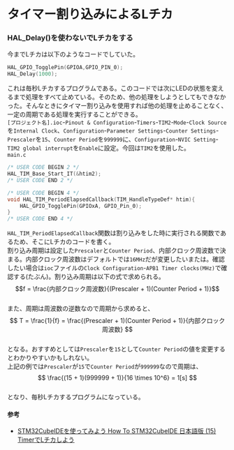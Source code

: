 # タイマー割り込みによるLチカ  

### HAL_Delay()を使わないでLチカをする  
今までLチカは以下のようなコードでしていた。  
```c
HAL_GPIO_TogglePin(GPIOA,GPIO_PIN_0);
HAL_Delay(1000);
```  
これは毎秒Lチカするプログラムである。このコードでは次にLEDの状態を変えるまで処理をすべて止めている。そのため、他の処理をしようとしてもできなかった。そんなときにタイマー割り込みを使用すれば他の処理を止めることなく、一定の周期である処理を実行することができる。  
`[プロジェクト名].ioc`-`Pinout & Configuration`-`Timers`-`TIM2`-`Mode`-`Clock Source`を`Internal Clock`、`Configuration`-`Parameter Settings`-`Counter Settings`-`Prescaler`を`15`、`Counter Period`を`999999`に、`Configuration`-`NVIC Setting`-`TIM2 global interrupt`を`Enable`に設定。今回は`TIM2`を使用した。  
`main.c`  
```c
/* USER CODE BEGIN 2 */
HAL_TIM_Base_Start_IT(&htim2);
/* USER CODE END 2 */

/* USER CODE BEGIN 4 */
void HAL_TIM_PeriodElapsedCallback(TIM_HandleTypeDef* htim){
	HAL_GPIO_TogglePin(GPIOxA, GPIO_Pin_0);
}
/* USER CODE END 4 */
```  
`HAL_TIM_PeriodElapsedCallback`関数は割り込みをした時に実行される関数であるため、そこにLチカのコードを書く。  
割り込み周期は設定した`Prescaler`と`Counter Period`、内部クロック周波数で決まる。内部クロック周波数はデフォルトでは`16MHz`だが変更したいまたは。確認したい場合は`ioc`ファイルの`Clock Configuration`-`APB1 Timer clocks(MHz)`で確認する(たぶん)。割り込み周期は以下の式で求められる。  
$$f = \frac{内部クロック周波数}{(Prescaler + 1)(Counter Period + 1)}$$  
また、周期は周波数の逆数なので周期から求めると、  
$$ T = \frac{1}{f} = \frac{(Prescaler + 1)(Counter Period + 1)}{内部クロック周波数} $$  
となる。おすすめとしては`Prescaler`を`15`として`Counter Period`の値を変更するとわかりやすいかもしれない。  
上記の例では`Prescaler`が`15`で`Counter Period`が`999999`なので周期は、  
$$ \frac{(15 + 1)(999999 + 1)}{16 \times 10^6} = 1[s] $$  
となり、毎秒Lチカするプログラムになっている。  

#### 参考  
* [STM32CubeIDEを使ってみよう How To STM32CubeIDE 日本語版 (15) TimerでLチカしよう](https://qiita.com/usashirou/items/e02b798b4bf1b92a4546)